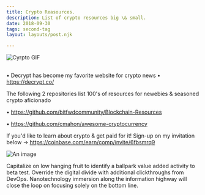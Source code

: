 ```yaml
---
title: Crypto Reasources.
description: List of crypto resources big \& small.
date: 2018-09-30
tags: second-tag
layout: layouts/post.njk

---
```

![Cyrpto GIF](https://media.giphy.com/media/l49JMVDvP8D38LHwI/giphy.gif)

## 

• Decrypt has become my favorite website for crypto news • https://decrypt.co/

The following 2 repositories list 100's of resources for newebies & seasoned crypto aficionado

• https://github.com/bitfwdcommunity/Blockchain-Resources

• https://github.com/cmahon/awesome-cryptocurrency

If you'd like to learn about crypto & get paid for it! Sign-up on my invitation below
-> https://coinbase.com/earn/comp/invite/6fbsmrq9

![An image](https://cdn.pixabay.com/photo/2020/08/25/11/11/zebra-5516455_1280.jpg)



Capitalize on low hanging fruit to identify a ballpark value added activity to beta test. Override the digital divide with additional clickthroughs from DevOps. Nanotechnology immersion along the information highway will close the loop on focusing solely on the bottom line.






